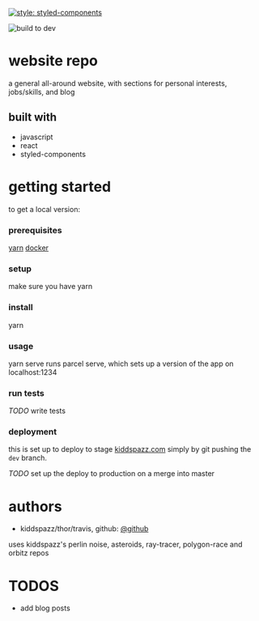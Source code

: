 [![style: styled-components](https://img.shields.io/badge/style-%F0%9F%92%85%20styled--components-orange.svg?colorB=daa357&colorA=db748e)](https://github.com/styled-components/styled-components)

![build to dev](https://github.com/kiddspazz/.github/workflows/publish-docker-image-on-push.yml/badge.svg?branch=dev)

# website repo

a general all-around website, with sections for personal interests, jobs/skills, and blog

## built with

* javascript
* react
* styled-components

# getting started

to get a local version:

### prerequisites

[yarn](https://yarnpkg.com)
[docker](https://www.docker.com)

### setup

make sure you have yarn

### install

yarn

### usage

yarn serve runs parcel serve, which sets up a version of the app on localhost:1234

### run tests

*TODO* write tests

### deployment

this is set up to deploy to stage [kiddspazz.com](https://www.kiddspazz.com) simply by git pushing
the `dev` branch.

*TODO* set up the deploy to production on a merge into master

# authors

* kiddspazz/thor/travis, github: [@github](https://github.com/kiddspazz)

uses kiddspazz's perlin noise, asteroids, ray-tracer, polygon-race and orbitz repos

# TODOS

* add blog posts
